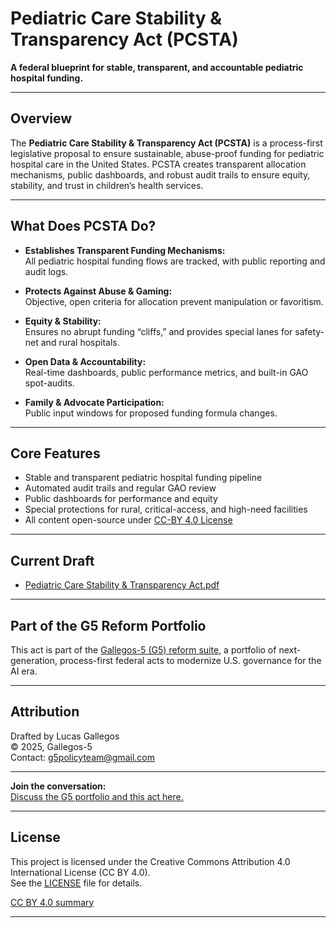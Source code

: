 # Pediatric Care Stability & Transparency Act (PCSTA)

**A federal blueprint for stable, transparent, and accountable pediatric hospital funding.**

---

## Overview

The **Pediatric Care Stability & Transparency Act (PCSTA)** is a process-first legislative proposal to ensure sustainable, abuse-proof funding for pediatric hospital care in the United States. PCSTA creates transparent allocation mechanisms, public dashboards, and robust audit trails to ensure equity, stability, and trust in children’s health services.

---

## What Does PCSTA Do?

- **Establishes Transparent Funding Mechanisms:**  
  All pediatric hospital funding flows are tracked, with public reporting and audit logs.

- **Protects Against Abuse & Gaming:**  
  Objective, open criteria for allocation prevent manipulation or favoritism.

- **Equity & Stability:**  
  Ensures no abrupt funding “cliffs,” and provides special lanes for safety-net and rural hospitals.

- **Open Data & Accountability:**  
  Real-time dashboards, public performance metrics, and built-in GAO spot-audits.

- **Family & Advocate Participation:**  
  Public input windows for proposed funding formula changes.

---

## Core Features

- Stable and transparent pediatric hospital funding pipeline
- Automated audit trails and regular GAO review
- Public dashboards for performance and equity
- Special protections for rural, critical-access, and high-need facilities
- All content open-source under [CC-BY 4.0 License](./LICENSE)

---

## Current Draft

- [Pediatric Care Stability & Transparency Act.pdf](./PCSTA.pdf)

---

## Part of the G5 Reform Portfolio

This act is part of the [Gallegos-5 (G5) reform suite](https://github.com/Gallegos-5), a portfolio of next-generation, process-first federal acts to modernize U.S. governance for the AI era.

---

## Attribution

Drafted by Lucas Gallegos  
© 2025, Gallegos-5  
Contact: g5policyteam@gmail.com

---

**Join the conversation:**  
[Discuss the G5 portfolio and this act here.](https://github.com/Gallegos-5/G5-Portfolio/discussions)

---


## License

This project is licensed under the Creative Commons Attribution 4.0 International License (CC BY 4.0).  
See the [LICENSE](./LICENSE) file for details.

[CC BY 4.0 summary](https://creativecommons.org/licenses/by/4.0/)

---
